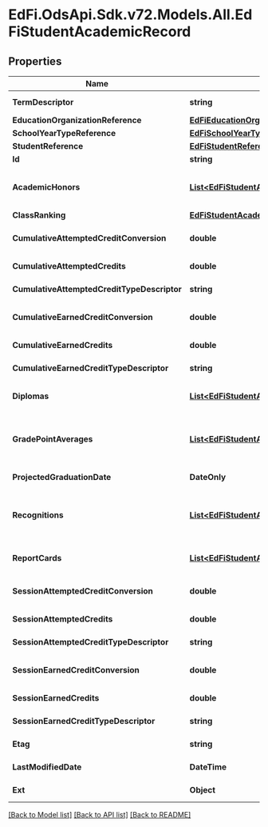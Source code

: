 # EdFi.OdsApi.Sdk.v72.Models.All.EdFiStudentAcademicRecord

## Properties

Name | Type | Description | Notes
------------ | ------------- | ------------- | -------------
**TermDescriptor** | **string** | The term for the session during the school year. | 
**EducationOrganizationReference** | [**EdFiEducationOrganizationReference**](EdFiEducationOrganizationReference.md) |  | 
**SchoolYearTypeReference** | [**EdFiSchoolYearTypeReference**](EdFiSchoolYearTypeReference.md) |  | 
**StudentReference** | [**EdFiStudentReference**](EdFiStudentReference.md) |  | 
**Id** | **string** |  | [optional] 
**AcademicHonors** | [**List&lt;EdFiStudentAcademicRecordAcademicHonor&gt;**](EdFiStudentAcademicRecordAcademicHonor.md) | An unordered collection of studentAcademicRecordAcademicHonors. Academic distinctions earned by or awarded to the student. | [optional] 
**ClassRanking** | [**EdFiStudentAcademicRecordClassRanking**](EdFiStudentAcademicRecordClassRanking.md) |  | [optional] 
**CumulativeAttemptedCreditConversion** | **double** | Conversion factor that when multiplied by the number of credits is equivalent to Carnegie units. | [optional] 
**CumulativeAttemptedCredits** | **double** | The value of credits or units of value awarded for the completion of a course. | [optional] 
**CumulativeAttemptedCreditTypeDescriptor** | **string** | The type of credits or units of value awarded for the completion of a course. | [optional] 
**CumulativeEarnedCreditConversion** | **double** | Conversion factor that when multiplied by the number of credits is equivalent to Carnegie units. | [optional] 
**CumulativeEarnedCredits** | **double** | The value of credits or units of value awarded for the completion of a course. | [optional] 
**CumulativeEarnedCreditTypeDescriptor** | **string** | The type of credits or units of value awarded for the completion of a course. | [optional] 
**Diplomas** | [**List&lt;EdFiStudentAcademicRecordDiploma&gt;**](EdFiStudentAcademicRecordDiploma.md) | An unordered collection of studentAcademicRecordDiplomas. Diploma(s) earned by the student. | [optional] 
**GradePointAverages** | [**List&lt;EdFiStudentAcademicRecordGradePointAverage&gt;**](EdFiStudentAcademicRecordGradePointAverage.md) | An unordered collection of studentAcademicRecordGradePointAverages. The grade point average for an individual computed as the grade points earned divided by the number of credits attempted. | [optional] 
**ProjectedGraduationDate** | **DateOnly** | The month and year the student is projected to graduate. | [optional] 
**Recognitions** | [**List&lt;EdFiStudentAcademicRecordRecognition&gt;**](EdFiStudentAcademicRecordRecognition.md) | An unordered collection of studentAcademicRecordRecognitions. Recognitions given to the student for accomplishments in a co-curricular or extracurricular activity. | [optional] 
**ReportCards** | [**List&lt;EdFiStudentAcademicRecordReportCard&gt;**](EdFiStudentAcademicRecordReportCard.md) | An unordered collection of studentAcademicRecordReportCards. Report cards for the student. | [optional] 
**SessionAttemptedCreditConversion** | **double** | Conversion factor that when multiplied by the number of credits is equivalent to Carnegie units. | [optional] 
**SessionAttemptedCredits** | **double** | The value of credits or units of value awarded for the completion of a course. | [optional] 
**SessionAttemptedCreditTypeDescriptor** | **string** | The type of credits or units of value awarded for the completion of a course. | [optional] 
**SessionEarnedCreditConversion** | **double** | Conversion factor that when multiplied by the number of credits is equivalent to Carnegie units. | [optional] 
**SessionEarnedCredits** | **double** | The value of credits or units of value awarded for the completion of a course. | [optional] 
**SessionEarnedCreditTypeDescriptor** | **string** | The type of credits or units of value awarded for the completion of a course. | [optional] 
**Etag** | **string** | A unique system-generated value that identifies the version of the resource. | [optional] 
**LastModifiedDate** | **DateTime** | The date and time the resource was last modified. | [optional] 
**Ext** | **Object** | Extensions to the StudentAcademicRecord entity. | [optional] 

[[Back to Model list]](../../README.md#documentation-for-models) [[Back to API list]](../../README.md#documentation-for-api-endpoints) [[Back to README]](../../README.md)

